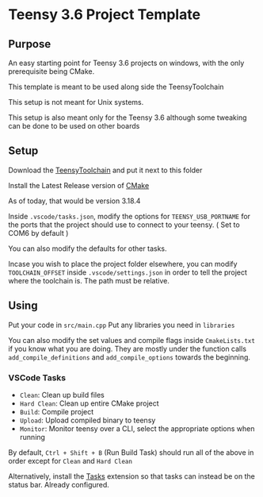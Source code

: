 Teensy 3.6 Project Template
===========================
 
Purpose
-------

An easy starting point for Teensy 3.6 projects on windows, with the only prerequisite being CMake.

This template is meant to be used along side the TeensyToolchain

This setup is not meant for Unix systems.

This setup is also meant only for the Teensy 3.6 although some tweaking can be done to be used
on other boards

Setup
-----

Download the [TeensyToolchain](https://github.com/LeHuman/TeensyToolchain) and put it next to this folder

Install the Latest Release version of [CMake](https://cmake.org/download/)

As of today, that would be version 3.18.4

Inside `.vscode/tasks.json`, modify the options for `TEENSY_USB_PORTNAME` for the ports that the project should use to connect to your teensy. ( Set to COM6 by default )

You can also modify the defaults for other tasks.

Incase you wish to place the project folder elsewhere, you can modify `TOOLCHAIN_OFFSET` inside `.vscode/settings.json` in order to tell the project where the toolchain is. The path must be relative.

Using
-----

Put your code in `src/main.cpp`
Put any libraries you need in `libraries`

You can also modify the set values and compile flags inside `CmakeLists.txt` if you know what you are doing.
They are mostly under the function calls `add_compile_definitions` and `add_compile_options` towards the beginning.

### VSCode Tasks

* `Clean`: Clean up build files
* `Hard Clean`: Clean up entire CMake project
* `Build`: Compile project
* `Upload`: Upload compiled binary to teensy
* `Monitor`: Monitor teensy over a CLI, select the appropriate options when running

By default, `Ctrl + Shift + B` (Run Build Task) should run all of the above in order except for `Clean` and `Hard Clean`

Alternatively, install the [Tasks](https://marketplace.visualstudio.com/items?itemName=actboy168.tasks) extension so that tasks can instead be on the status bar. Already configured.
